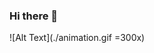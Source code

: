 ### Hi there 👋

![Alt Text](./animation.gif =300x)
<!--<iframe width="1074" height="604" src="https://www.youtube.com/embed/f02mOEt11OQ" title="code-fi / lofi beats to code/relax to" frameborder="0" allow="accelerometer; autoplay; clipboard-write; encrypted-media; gyroscope; picture-in-picture; web-share" allowfullscreen></iframe> -->

<!--
**HadeeqaImran/HadeeqaImran** is a ✨ _special_ ✨ repository because its `README.md` (this file) appears on your GitHub profile.

Here are some ideas to get you started:

- 🔭 I’m currently working on ...
- 🌱 I’m currently learning ...
- 👯 I’m looking to collaborate on ...
- 🤔 I’m looking for help with ...
- 💬 Ask me about ...
- 📫 How to reach me: ...
- 😄 Pronouns: ...
- ⚡ Fun fact: ...
-->

